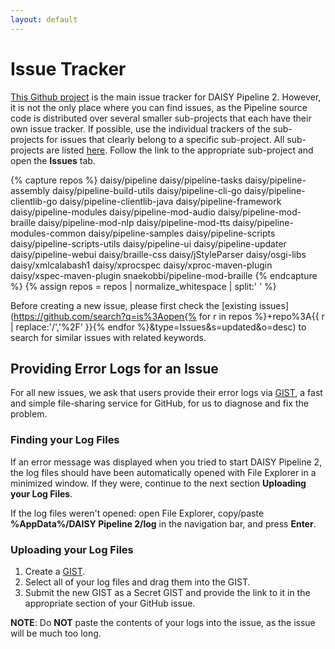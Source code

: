 ```yaml
---
layout: default
---
```

# Issue Tracker

[This Github project](https://github.com/daisy/pipeline/issues) is the
main issue tracker for DAISY Pipeline 2. However, it is not the only
place where you can find issues, as the Pipeline source code is
distributed over several smaller sub-projects that each have their own
issue tracker. If possible, use the individual trackers of the
sub-projects for issues that clearly belong to a specific
sub-project. All sub-projects are listed
[here](https://github.com/daisy/pipeline#code). Follow the link to the
appropriate sub-project and open the **Issues** tab.

{% capture repos %}
  daisy/pipeline
  daisy/pipeline-tasks
  daisy/pipeline-assembly
  daisy/pipeline-build-utils
  daisy/pipeline-cli-go
  daisy/pipeline-clientlib-go
  daisy/pipeline-clientlib-java
  daisy/pipeline-framework
  daisy/pipeline-modules
  daisy/pipeline-mod-audio
  daisy/pipeline-mod-braille
  daisy/pipeline-mod-nlp
  daisy/pipeline-mod-tts
  daisy/pipeline-modules-common
  daisy/pipeline-samples
  daisy/pipeline-scripts
  daisy/pipeline-scripts-utils
  daisy/pipeline-ui
  daisy/pipeline-updater
  daisy/pipeline-webui
  daisy/braille-css
  daisy/jStyleParser
  daisy/osgi-libs
  daisy/xmlcalabash1
  daisy/xprocspec
  daisy/xproc-maven-plugin
  daisy/xspec-maven-plugin
  snaekobbi/pipeline-mod-braille
{% endcapture %}
{% assign repos = repos | normalize_whitespace | split:' ' %}

Before creating a new issue, please first check the
[existing issues](https://github.com/search?q=is%3Aopen{% for r in repos %}+repo%3A{{ r | replace:'/','%2F' }}{% endfor %}&type=Issues&s=updated&o=desc) to
search for similar issues with related keywords.

## Providing Error Logs for an Issue

For all new issues, we ask that users provide their error logs via
[GIST](https://help.github.com/articles/about-gists/), a fast and
simple file-sharing service for GitHub, for us to diagnose and fix the
problem.

### Finding your Log Files

If an error message was displayed when you tried to start DAISY
Pipeline 2, the log files should have been automatically opened with
File Explorer in a minimized window. If they were, continue to the
next section **Uploading your Log Files**.

If the log files weren't opened: open File Explorer, copy/paste
**%AppData%/DAISY Pipeline 2/log** in the navigation bar, and press
**Enter**.

### Uploading your Log Files

1. Create a [GIST](https://gist.github.com).
2. Select all of your log files and drag them into the GIST.
3. Submit the new GIST as a Secret GIST and provide the link to it in
   the appropriate section of your GitHub issue.

__NOTE__: Do __NOT__ paste the contents of your logs into the issue,
as the issue will be much too long.
